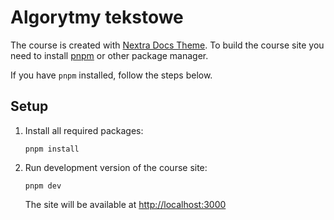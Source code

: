 # Algorytmy tekstowe

The course is created with [Nextra Docs Theme](https://nextra.site/docs/docs-theme). To build the course site you need to install  [pnpm](https://pnpm.io/installation) or other package manager.

If you have `pnpm` installed, follow the steps below.

## Setup

1. Install all required packages:
    ```
    pnpm install
    ```
1. Run development version of the course site:
    ```
    pnpm dev
    ```
   The site will be available at [http://localhost:3000](http://localhost:3000)

